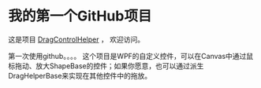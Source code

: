 # 我的第一个GitHub项目

这是项目 [DragControlHelper](https://github.com/YuandeChen/DragControlHelper) ，
欢迎访问。

第一次使用github。。。。
这个项目是WPF的自定义控件，可以在Canvas中通过鼠标拖动、放大ShapeBase的控件；如果你愿意，也可以通过派生DragHelperBase来实现在其他控件中的拖放。

